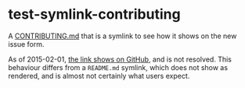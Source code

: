 # test-symlink-contributing

A [CONTRIBUTING.md](CONTRIBUTING.md) that is a symlink to see how it shows on the new issue form.

As of 2015-02-01, [the link shows on GitHub](https://github.com/cirosantilli/test-symlink-contributing/issues/new), and is not resolved. This behaviour differs from a `README.md` symlink, which does not show as rendered, and is almost not certainly what users expect.
